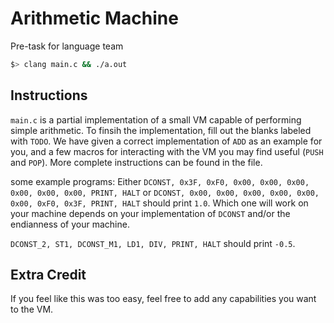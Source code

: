 # Arithmetic Machine
Pre-task for language team

```bash
$> clang main.c && ./a.out
```

## Instructions
`main.c` is a partial implementation of a small VM capable of performing simple arithmetic. To finsih the implementation, fill out the blanks labeled with `TODO`. We have given a correct implementation of `ADD` as an example for you, and a few macros for interacting with the VM you may find useful (`PUSH` and `POP`). More complete instructions can be found in the file.

some example programs:
Either `DCONST, 0x3F, 0xF0, 0x00, 0x00, 0x00, 0x00, 0x00, 0x00, PRINT, HALT` or `DCONST, 0x00, 0x00, 0x00, 0x00, 0x00, 0x00, 0xF0, 0x3F, PRINT, HALT` should print `1.0`. Which one will work on your machine depends on your implementation of `DCONST` and/or the endianness of your machine.

`DCONST_2, ST1, DCONST_M1, LD1, DIV, PRINT, HALT` should print `-0.5`.

## Extra Credit
If you feel like this was too easy, feel free to add any capabilities you want to the VM. 
